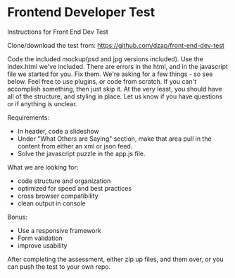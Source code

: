 Frontend Developer Test
==================

Instructions for Front End Dev Test

Clone/download the test from:
https://github.com/dzap/front-end-dev-test

Code the included mockup(psd and jpg versions included). Use the index.html we've included.
There are errors in the html, and in the javascript file we started for you. Fix them.
We're asking for a few things - so see below. Feel free to use plugins, or code from scratch.
If you can't accomplish something, then just skip it. At the very least, you should have all of the structure,
and styling in place. Let us know if you have questions or if anything is unclear.

Requirements:
- In header, code a slideshow
- Under "What Others are Saying" section, make that area pull in the content from either an xml or json feed.
- Solve the javascript puzzle in the app.js file.

What we are looking for:
- code structure and organization
- optimized for speed and best practices
- cross browser compatibility
- clean output in console

Bonus:
- Use a responsive framework
- Form validation
- improve usability

After completing the assessment, either zip up files, and them over, or you can push the test to your own repo.
